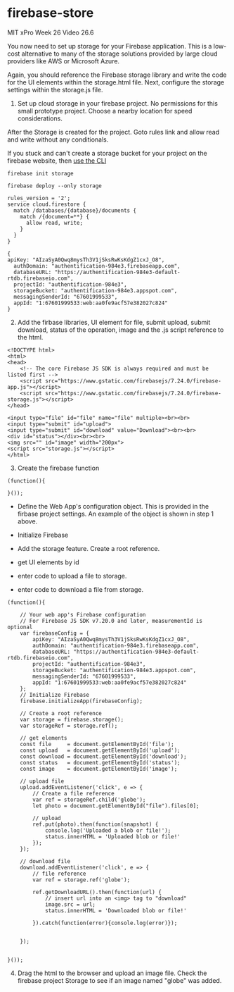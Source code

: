# firebase-store
MIT xPro Week 26 Video 26.6

You now need to set up storage for your Firebase application. This is a low-cost alternative to many of the storage solutions provided by large cloud providers like AWS or Microsoft Azure. 

Again, you should reference the Firebase storage library and write the code for the UI elements within the storage.html file. Next, configure the storage settings within the storage.js file.

1. Set up cloud storage in your firebase project. No permissions for this small prototype project. Choose a nearby location for speed considerations.

After the Storage is created for the project. Goto rules link and allow read and write without any conditionals.

If you stuck and can't create a storage bucket for your project on the firebase website, then [use the CLI](https://stackoverflow.com/questions/74750161/why-i-receive-an-error-while-creating-firebase-storage/74750337#74750337)

```firebase init storage```

```firebase deploy --only storage```

```
rules_version = '2';
service cloud.firestore {
  match /databases/{database}/documents {
    match /{document=**} {
      allow read, write;
    }
  }
}
```


```
{
apiKey: "AIzaSyA0Qwq8mysTh3V1jSksRwKsKdgZ1cxJ_O8",
  authDomain: "authentification-984e3.firebaseapp.com",
  databaseURL: "https://authentification-984e3-default-rtdb.firebaseio.com",
  projectId: "authentification-984e3",
  storageBucket: "authentification-984e3.appspot.com",
  messagingSenderId: "67601999533",
  appId: "1:67601999533:web:aa0fe9acf57e382027c824"
}
```

2. Add the firbase libraries, UI element for file, submit upload, submit download, status of the operation, image and the .js script reference to the html.

```
<!DOCTYPE html>
<html>
<head>
    <!-- The core Firebase JS SDK is always required and must be listed first -->
    <script src="https://www.gstatic.com/firebasejs/7.24.0/firebase-app.js"></script>
    <script src="https://www.gstatic.com/firebasejs/7.24.0/firebase-storage.js"></script>    
</head>

<input type="file" id="file" name="file" multiple><br><br>
<input type="submit" id="upload">
<input type="submit" id="download" value="Download"><br><br>
<div id="status"></div><br><br>
<img src="" id="image" width="200px">
<script src="storage.js"></script>
</html>
```

3. Create the firebase function

```
(function(){

}());
```

- Define the Web App's configuration object. This is provided in the firbase project settings. An example of the object is shown in step 1 above.

- Initialize Firebase

- Add the storage feature. Create a root reference.

- get UI elements by id

- enter code to upload a file to storage.

- enter code to download a file from storage.

```
(function(){

	// Your web app's Firebase configuration
	// For Firebase JS SDK v7.20.0 and later, measurementId is optional
	var firebaseConfig = {
		apiKey: "AIzaSyA0Qwq8mysTh3V1jSksRwKsKdgZ1cxJ_O8",
  		authDomain: "authentification-984e3.firebaseapp.com",
  		databaseURL: "https://authentification-984e3-default-rtdb.firebaseio.com",
  		projectId: "authentification-984e3",
  		storageBucket: "authentification-984e3.appspot.com",
  		messagingSenderId: "67601999533",
  		appId: "1:67601999533:web:aa0fe9acf57e382027c824"
	};
	// Initialize Firebase
	firebase.initializeApp(firebaseConfig);

	// Create a root reference
	var storage = firebase.storage();
	var storageRef = storage.ref();

	// get elements
	const file     = document.getElementById('file');
	const upload   = document.getElementById('upload');	
	const download = document.getElementById('download');		
	const status   = document.getElementById('status');	
	const image    = document.getElementById('image');

	// upload file
	upload.addEventListener('click', e => {
		// Create a file reference
		var ref = storageRef.child('globe');
		let photo = document.getElementById("file").files[0];

		// upload
		ref.put(photo).then(function(snapshot) {
			console.log('Uploaded a blob or file!');
			status.innerHTML = 'Uploaded blob or file!'
		});
	});

	// download file
	download.addEventListener('click', e => {
		// file reference
		var ref = storage.ref('globe');

		ref.getDownloadURL().then(function(url) {
			// insert url into an <img> tag to "download"
			image.src = url;
			status.innerHTML = 'Downloaded blob or file!'			

		}).catch(function(error){console.log(error)});


	});


}());
```

4. Drag the html to the browser and upload an image file. Check the firebase project Storage to see if an image named "globe" was added.